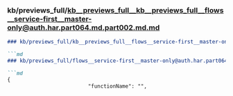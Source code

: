 ### kb/previews_full/kb__previews_full__kb__previews_full__flows__service-first__master-only@auth.har.part064.md.part002.md.md

```md
### kb/previews_full/kb__previews_full__flows__service-first__master-only@auth.har.part064.md.part002.md

```md
### kb/previews_full/flows__service-first__master-only@auth.har.part064.md (part 002)

```md
{
                          "functionName": "",
                 
```

```

```

```
